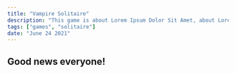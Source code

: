 ```yaml
---
title: "Vampire Solitaire"
description: "This game is about Lorem Ipsum Dolor Sit Amet, about Lorem Ipsum Dolor Sit Amet, about Lorem Ipsum Dolor Sit Amet, about Lorem Ipsum Dolor Sit Amet, about Lorem Ipsum Lorem Ipsum Dolor Sit Amet, about Lorem Ipsum Dolor Sit Amet, about Lorem Ipsum Dolor Sit Amet, about Lorem Ipsum Dolor Sit Amet, about Lorem Ipsum "
tags: ["games", "solitaire"]
date: "June 24 2021"
---
```



## Good news everyone!